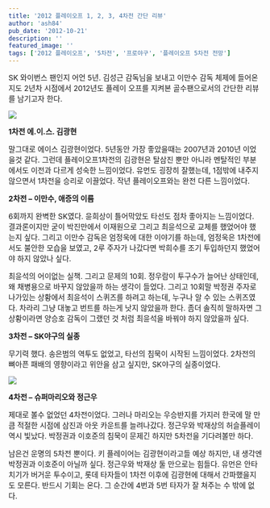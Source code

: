 ```yaml
---
title: '2012 플레이오프 1, 2, 3, 4차전 간단 리뷰'
author: 'ash84'
pub_date: '2012-10-21'
description: ''
featured_image: ''
tags: ['2012 플레이오프', '5차전', '프로야구', '플레이오프 5차전 전망']
---
```



<span style="font-size: 11pt; ">SK 와이번스 팬인지 어언 5년. 김성근 감독님을 보내고 이만수 감독 체제에 들어온지도 2년차 시점에서 2012년도 플레이 오프를 지켜본 골수팬으로서의 간단한 리뷰를 남기고자 한다. </span>

<span style="font-size: 11pt; ">  
</span>

![](http://ash84.net/wp-content/uploads/1/cfile5.uf.030BEE435083FF10210C83.jpg)

<span style="font-size: 11pt; ">  
</span>

<span style="font-size: 11pt; ">**1차전 에.이.스. 김광현**</span>

<span style="font-size: 11pt; ">말그대로 에이스 김광현이었다. 5년동안 가장 좋았을때는 2007년과 2010년 이었을것 같다. 그런데 플레이오프1차전의 김광현은 탈삼진 뿐만 아니라 멘탈적인 부분에서도 이전과 다르게 성숙한 느낌이었다. 유먼도 굉장히 잘했는데, 1점밖에 내주지 않으면서 1차전을 승리로 이끌었다. 작년 플레이오프와는 완전 다른 느낌이었다. </span>

<span style="font-size: 11pt; ">**2차전 – 이만수, 애증의 이름**</span>

<span style="font-size: 11pt; ">6회까지 완벽한 SK였다. 윤희상이 틀어막았도 타선도 점차 좋아지는 느낌이었다. 결과론이지만 굳이 박진만에서 이재원으로 그리고 최윤석으로 교체를 했었어야 했는지 싶다. 그리고 이만수 감독은 엄정욱에 대한 이야기를 하는데, 엄정욱은 1차전에서도 불안한 모습을 보였고, 2루 주자가 나갔다면 박희수를 조기 투입하던지 했었어야 하지 않았나 싶다. </span>

<span style="font-size: 11pt; ">최윤석의 어이없는 실책. 그리고 문제의 10회. 정우람이 투구수가 늘어난 상태인데, 왜 채병용으로 바꾸지 않았을까 하는 생각이 들었다. 그리고 10회말 박정권 주자로 나가있는 상황에서 최윤석이 스퀴즈를 하려고 하는데, 누구나 알 수 있는 스퀴즈였다. 차라리 그냥 대놓고 번트를 하는게 낫지 않았을까 한다. 좀더 솔직히 말하자면 그 상황이라면 양승호 감독이 그랬던 것 처럼 최윤석을 바꿔야 하지 않았을까 싶다. </span>

<span style="font-size: 11pt; ">**3차전 – SK야구의 실종**</span>

<span style="font-size: 11pt; ">무기력 했다. 송은범의 역투도 없었고, 타선의 침묵이 시작된 느낌이었다. 2차전의 뼈아픈 패배의 영향이라고 위안을 삼고 싶지만, SK야구의 실종이었다. </span>

![](http://ash84.net/wp-content/uploads/1/cfile23.uf.1236B7405083FF79332145.jpg)

<span style="font-size: 11pt; ">**4차전 – 슈퍼마리오와 정근우**</span>

<span style="font-size: 11pt; ">제대로 볼수 없었던 4차전이었다. 그러나 마리오는 우승반지를 가지러 한국에 말 만큼 적절한 시점에 삼진과 아웃 카운트를 늘려나갔다. 정근우와 박재상의 허슬플레이 역시 빛났다. 박정권과 이호준의 침묵이 문제긴 하지만 5차전을 기다려볼만 하다.</span>

<span style="font-size: 11pt; ">남은건 운명의 5차전 뿐이다. 키 플레이어는 김광현이라고들 예상 하지만, 내 생각엔 박정권과 이호준이 아닐까 싶다. 정근우와 박재상 둘 만으로는 힘들다. 유먼은 안타치기가 버거운 투수이고, 롯데 타자들이 1차전 이후에 김광현에 대해서 간파했을지도 모른다. 반드시 기회는 온다. 그 순간에 4번과 5번 타자가 잘 쳐주는 수 밖에 없다. </span>



